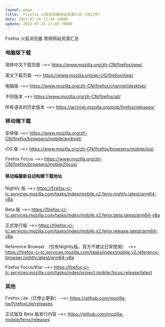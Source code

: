 ```yaml
---
layout: page
title:  Firefox 火狐浏览器网站资源汇总（2022年）
date: 2022-07-26 13:40 +0800
update: 2022-07-26 13:40 +0800
---
```


Firefox 火狐浏览器 常用网站资源汇总

### 电脑版下载

简体中文下载页面 -->> <a href="https://www.mozilla.org/zh-CN/firefox/new/" rel="nofollow" style="color: #0c82ff;"> https://www.mozilla.org/zh-CN/firefox/new/ </a>

英文下载页面 -->> <a href="https://www.mozilla.org/en-US/firefox/new/" rel="nofollow" style="color: #0c82ff;"> https://www.mozilla.org/en-US/firefox/new/ </a>

电脑版 -->> <a href="https://www.mozilla.org/zh-CN/firefox/channel/desktop/" rel="nofollow" style="color: #0c82ff;"> https://www.mozilla.org/zh-CN/firefox/channel/desktop/ </a>

不同版本 -->> <a href="https://www.mozilla.org/zh-CN/firefox/all/" rel="nofollow" style="color: #0c82ff;"> https://www.mozilla.org/zh-CN/firefox/all/ </a>

所有语言的历史版本 -->>  <a href="https://archive.mozilla.org/pub/firefox/releases/" rel="nofollow" style="color: #0c82ff;"> https://archive.mozilla.org/pub/firefox/releases/ </a>

### 移动端下载

安卓版 -->> <a href="https://www.mozilla.org/zh-CN/firefox/browsers/mobile/android/" rel="nofollow" style="color: #0c82ff;"> https://www.mozilla.org/zh-CN/firefox/browsers/mobile/android/ </a>

iOS 版 -->> <a href="https://www.mozilla.org/zh-CN/firefox/browsers/mobile/ios/" rel="nofollow" style="color: #0c82ff;"> https://www.mozilla.org/zh-CN/firefox/browsers/mobile/ios/ </a>

Firefox Focus -->> <a href="https://www.mozilla.org/zh-CN/firefox/browsers/mobile/focus/" rel="nofollow" style="color: #0c82ff;"> https://www.mozilla.org/zh-CN/firefox/browsers/mobile/focus/ </a>

#### 移动端最新自动构建下载地址

Nightly 版 -->> <a href="https://firefox-ci-tc.services.mozilla.com/tasks/index/mobile.v2.fenix.nightly.latest/arm64-v8a" rel="nofollow" style="color: #0c82ff;"> https://firefox-ci-tc.services.mozilla.com/tasks/index/mobile.v2.fenix.nightly.latest/arm64-v8a </a>

Beta 版 -->> <a href="https://firefox-ci-tc.services.mozilla.com/tasks/index/mobile.v2.fenix.beta.latest/arm64-v8a" rel="nofollow" style="color: #0c82ff;"> https://firefox-ci-tc.services.mozilla.com/tasks/index/mobile.v2.fenix.beta.latest/arm64-v8a </a>

正式发行版 -->> <a href="https://firefox-ci-tc.services.mozilla.com/tasks/index/mobile.v2.fenix.release.latest/arm64-v8a" rel="nofollow" style="color: #0c82ff;"> https://firefox-ci-tc.services.mozilla.com/tasks/index/mobile.v2.fenix.release.latest/arm64-v8a </a>

Reference Browser （仅有Nightly版。官方不建议日常使用） -->> <a href="https://firefox-ci-tc.services.mozilla.com/tasks/index/mobile.v2.reference-browser.nightly.latest/arm64-v8a" rel="nofollow" style="color: #0c82ff;"> https://firefox-ci-tc.services.mozilla.com/tasks/index/mobile.v2.reference-browser.nightly.latest/arm64-v8a </a>

Firefox Focus/Klar -->> <a href="https://firefox-ci-tc.services.mozilla.com/tasks/index/project.mobile.focus.release/latest" rel="nofollow" style="color: #0c82ff;"> https://firefox-ci-tc.services.mozilla.com/tasks/index/project.mobile.focus.release/latest </a>

### 其他

Firefox Lite（已停止更新） -->> <a href="https://github.com/mozilla-tw/FirefoxLite/releases" rel="nofollow" style="color: #0c82ff;"> https://github.com/mozilla-tw/FirefoxLite/releases </a>

正式版及 Beta 版发行内容 -->> <a href="https://github.com/mozilla-mobile/fenix/releases" rel="nofollow" style="color: #0c82ff;"> https://github.com/mozilla-mobile/fenix/releases </a>
